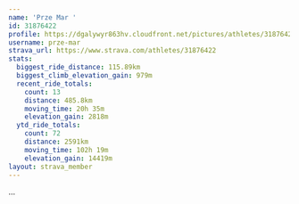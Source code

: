 ```yaml
---
name: 'Prze Mar '
id: 31876422
profile: https://dgalywyr863hv.cloudfront.net/pictures/athletes/31876422/22548952/3/large.jpg
username: prze-mar
strava_url: https://www.strava.com/athletes/31876422
stats:
  biggest_ride_distance: 115.89km
  biggest_climb_elevation_gain: 979m
  recent_ride_totals:
    count: 13
    distance: 485.8km
    moving_time: 20h 35m
    elevation_gain: 2818m
  ytd_ride_totals:
    count: 72
    distance: 2591km
    moving_time: 102h 19m
    elevation_gain: 14419m
layout: strava_member
--- 
```

...
